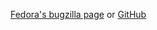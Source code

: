 [Fedora's bugzilla page](https://bugzilla.redhat.com/enter_bug.cgi?product=Fedora%20Container%20Images) or [GitHub](%%GITHUB-REPO%%/issues)
